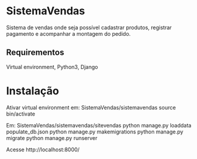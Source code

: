# SistemaVendas
Sistema de vendas onde seja possível cadastrar produtos, registrar pagamento e acompanhar a montagem do pedido.

## Requirementos 
Virtual environment, Python3, Django

# Instalação
Ativar virtual environment em: SistemaVendas/sistemavendas
source bin/activate

Em: SistemaVendas/sistemavendas/sitevendas
python manage.py loaddata populate_db.json
python manage.py makemigrations
python manage.py migrate
python manage.py runserver

Acesse http://localhost:8000/ 
